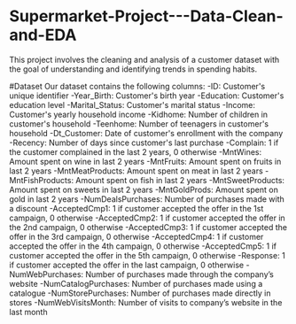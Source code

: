 # Supermarket-Project---Data-Clean-and-EDA
This project involves the cleaning and analysis of a customer dataset with the goal of understanding and identifying trends in spending habits.

#Dataset
Our dataset contains the following columns:
-ID: Customer's unique identifier
-Year_Birth: Customer's birth year
-Education: Customer's education level
-Marital_Status: Customer's marital status
-Income: Customer's yearly household income
-Kidhome: Number of children in customer's household
-Teenhome: Number of teenagers in customer's household
-Dt_Customer: Date of customer's enrollment with the company
-Recency: Number of days since customer's last purchase
-Complain: 1 if the customer complained in the last 2 years, 0 otherwise
-MntWines: Amount spent on wine in last 2 years
-MntFruits: Amount spent on fruits in last 2 years
-MntMeatProducts: Amount spent on meat in last 2 years
-MntFishProducts: Amount spent on fish in last 2 years
-MntSweetProducts: Amount spent on sweets in last 2 years
-MntGoldProds: Amount spent on gold in last 2 years
-NumDealsPurchases: Number of purchases made with a discount
-AcceptedCmp1: 1 if customer accepted the offer in the 1st campaign, 0 otherwise
-AcceptedCmp2: 1 if customer accepted the offer in the 2nd campaign, 0 otherwise
-AcceptedCmp3: 1 if customer accepted the offer in the 3rd campaign, 0 otherwise
-AcceptedCmp4: 1 if customer accepted the offer in the 4th campaign, 0 otherwise
-AcceptedCmp5: 1 if customer accepted the offer in the 5th campaign, 0 otherwise
-Response: 1 if customer accepted the offer in the last campaign, 0 otherwise
-NumWebPurchases: Number of purchases made through the company’s website
-NumCatalogPurchases: Number of purchases made using a catalogue
-NumStorePurchases: Number of purchases made directly in stores
-NumWebVisitsMonth: Number of visits to company’s website in the last month
